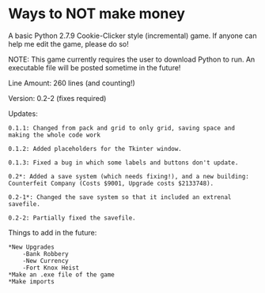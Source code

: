 # Ways to NOT make money
A basic Python 2.7.9 Cookie-Clicker style (incremental) game. If anyone can help me edit the game, please do so!

NOTE: This game currently requires the user to download Python to run. An executable file will be posted sometime in the future!

Line Amount: 260 lines (and counting!)

Version: 0.2-2 (fixes required)

Updates:
    
    0.1.1: Changed from pack and grid to only grid, saving space and making the whole code work
    
    0.1.2: Added placeholders for the Tkinter window.
    
    0.1.3: Fixed a bug in which some labels and buttons don't update.
    
    0.2*: Added a save system (which needs fixing!), and a new building: Counterfeit Company (Costs $9001, Upgrade costs $2133748).
    
    0.2-1*: Changed the save system so that it included an extrenal savefile.
    
    0.2-2: Partially fixed the savefile.

Things to add in the future:

    *New Upgrades
        -Bank Robbery
        -New Currency
        -Fort Knox Heist
    *Make an .exe file of the game
    *Make imports
